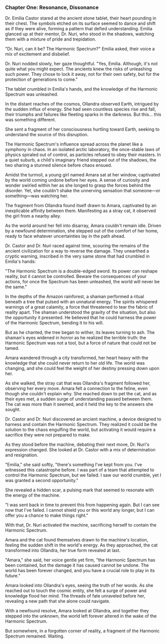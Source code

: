 ### Chapter One: Resonance, Dissonance

Dr. Emilia Castor stared at the ancient stone tablet, their heart pounding in their chest. The symbols etched on its surface seemed to dance and shift as if they were alive, forming a pattern that defied understanding. Emilia glanced up at their mentor, Dr. Nuri, who stood in the shadows, watching them with a mixture of pride and trepidation.

"Dr. Nuri, can it be? The Harmonic Spectrum?" Emilia asked, their voice a mix of excitement and disbelief.

Dr. Nuri nodded slowly, her gaze thoughtful. "Yes, Emilia. Although, it's not quite what you might expect. The ancients knew the risks of unleashing such power. They chose to lock it away, not for their own safety, but for the protection of generations to come."

The tablet crumbled in Emilia's hands, and the knowledge of the Harmonic Spectrum was unleashed.

In the distant reaches of the cosmos, Ollandra observed Earth, intrigued by the sudden influx of energy. She had seen countless species rise and fall, their triumphs and failures like fleeting sparks in the darkness. But this... this was something different.

She sent a fragment of her consciousness hurtling toward Earth, seeking to understand the source of this disruption.

The Harmonic Spectrum's influence spread across the planet like a symphony in chaos. In an isolated arctic laboratory, the once-stable laws of physics spiraled out of control, as particles refused to obey their masters. In a quiet suburb, a child's imaginary friend stepped out of the shadows, the two sharing a stunned silence before chaos ensued.

Amidst the turmoil, a young girl named Amara sat at her window, captivated by the world coming undone before her eyes. A sense of curiosity and wonder swirled within her as she longed to grasp the forces behind the disorder. Yet, she couldn't shake the unnerving sensation that someone—or something—was watching her.

The fragment from Ollandra found itself drawn to Amara, captivated by an inexplicable affinity between them. Manifesting as a stray cat, it observed the girl from a nearby alley.

As the world around her fell into disarray, Amara couldn't remain idle. Driven by a newfound determination, she stepped out of the comfort of her home, ready to face whatever uncertainties lay in the path ahead.

Dr. Castor and Dr. Nuri raced against time, scouring the remains of the ancient civilization for a way to reverse the damage. They unearthed a cryptic warning, inscribed in the very same stone that had crumbled in Emilia's hands:

"The Harmonic Spectrum is a double-edged sword. Its power can reshape reality, but it cannot be controlled. Beware the consequences of your actions, for once the Spectrum has been unleashed, the world will never be the same."

In the depths of the Amazon rainforest, a shaman performed a ritual beneath a tree that pulsed with an unnatural energy. The spirits whispered warnings of a great calamity, a force that threatened to tear the fabric of reality apart. The shaman understood the gravity of the situation, but also the opportunity it presented. He believed that he could harness the power of the Harmonic Spectrum, bending it to his will.

But as he chanted, the tree began to wither, its leaves turning to ash. The shaman's eyes widened in horror as he realized the terrible truth: the Harmonic Spectrum was not a tool, but a force of nature that could not be tamed.

Amara wandered through a city transformed, her heart heavy with the knowledge that she could never return to her old life. The world was changing, and she could feel the weight of her destiny pressing down upon her.

As she walked, the stray cat that was Ollandra's fragment followed her, observing her every move. Amara felt a connection to the feline, even though she couldn't explain why. She reached down to pet the cat, and as their eyes met, a sudden surge of understanding passed between them. The cat was more than it seemed, and it held the key to the answers she sought.

Dr. Castor and Dr. Nuri discovered an ancient machine, a device designed to harness and contain the Harmonic Spectrum. They realized it could be the solution to the chaos engulfing the world, but activating it would require a sacrifice they were not prepared to make.

As they stood before the machine, debating their next move, Dr. Nuri's expression changed. She looked at Dr. Castor with a mix of determination and resignation.

"Emilia," she said softly, "there's something I've kept from you. I've witnessed this catastrophe before. I was part of a team that attempted to control the Harmonic Spectrum, but we failed. I saw our world crumble, yet I was granted a second opportunity."

She revealed a hidden scar, a pulsing mark that seemed to resonate with the energy of the machine.

"I was sent back in time to prevent this from happening again. But I can see now that I've failed. I cannot shield you or this world any longer, but I can offer you a chance to make things right."

With that, Dr. Nuri activated the machine, sacrificing herself to contain the Harmonic Spectrum.

Amara and the cat found themselves drawn to the machine's location, feeling the sudden shift in the world's energy. As they approached, the cat transformed into Ollandra, her true form revealed at last.

"Amara," she said, her voice gentle yet firm, "the Harmonic Spectrum has been contained, but the damage it has caused cannot be undone. The world has been forever changed, and you have a crucial role to play in its future."

Amara looked into Ollandra's eyes, seeing the truth of her words. As she reached out to touch the cosmic entity, she felt a surge of power and knowledge flood her mind. The threads of fate unraveled before her, revealing a new path that she alone could navigate.

With a newfound resolve, Amara looked at Ollandra, and together they stepped into the unknown, the world left forever altered in the wake of the Harmonic Spectrum.

But somewhere, in a forgotten corner of reality, a fragment of the Harmonic Spectrum remained. Waiting.
